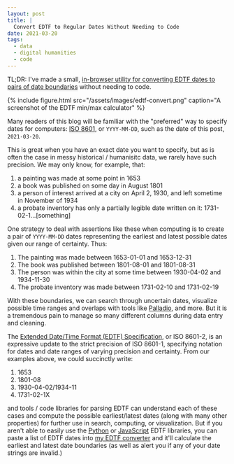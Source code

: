 ```yaml
---
layout: post
title: |
  Convert EDTF to Regular Dates Without Needing to Code
date: 2021-03-20
tags:
  - data
  - digital humanities
  - code
---
```


TL;DR: I've made a small, [in-browser utility for converting EDTF dates to pairs of date boundaries][edtfconverter] without needing to code.

[edtfconverter]: /pages/edtf.html

{% include figure.html src="/assets/images/edtf-convert.png" caption="A screenshot of the EDTF min/max calculator" %}

Many readers of this blog will be familiar with the "preferred" way to specify dates for computers: [ISO 8601](https://en.wikipedia.org/wiki/ISO_8601), or `YYYY-MM-DD`, such as the date of this post, `2021-03-20`.

This is great when you have an exact date you want to specify, but as is often the case in messy historical / humanisitc data, we rarely have such precision. We may only know, for example, that:

1. a painting was made at some point in 1653
2. a book was published on some day in August 1801
3. a person of interest arrived at a city on April 2, 1930, and left sometime in November of 1934
4. a probate inventory has only a partially legible date written on it: 1731-02-1...\[something\]

One strategy to deal with assertions like these when computing is to create a pair of `YYYY-MM-DD` dates representing the earliest and latest possible dates given our range of certainty. Thus:

1. The painting was made between 1653-01-01 and 1653-12-31
2. The book was published between 1801-08-01 and 1801-08-31
3. The person was within the city at some time between 1930-04-02 and 1934-11-30
4. The probate inventory was made between 1731-02-10 and 1731-02-19

With these boundaries, we can search through uncertain dates, visualize possible time ranges and overlaps with tools like [Palladio](https://matthewlincoln.net/mapping-knoedler-palladio/), and more. But it is a tremendous pain to manage so many different columns during data entry and cleaning.

The [Extended Date/Time Format (EDTF) Specification](https://www.loc.gov/standards/datetime/), or ISO 8601-2, is an expressive update to the strict precision of ISO 8601-1, specifying notation for dates and date ranges of varying precision and certainty. From our examples above, we could succinctly write:

1. 1653
2. 1801-08
3. 1930-04-02/1934-11
4. 1731-02-1X

and tools / code libraries for parsing EDTF can understand each of these cases and compute the possible earliest/latest dates (along with many other properties) for further use in search, computing, or visualization. But if you aren't able to easily use the [Python](https://github.com/ixc/python-edtf) or [JavaScript](https://github.com/inukshuk/edtf.js) EDTF libraries, you can paste a list of EDTF dates into [my EDTF converter][edtfconverter] and it'll calculate the earliest and latest date boundaries (as well as alert you if any of your date strings are invalid.)